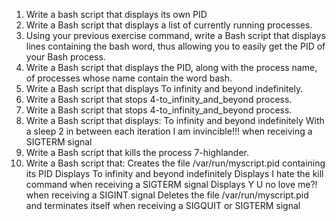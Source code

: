 1. Write a bash script that displays its own PID
2. Write a Bash script that displays a list of currently running processes.
3. Using your previous exercise command, write a Bash script that displays lines containing the bash word, thus allowing you to easily get the PID of your Bash process.
4. Write a Bash script that displays the PID, along with the process name, of processes whose name contain the word bash.
5. Write a Bash script that displays To infinity and beyond indefinitely.
6. Write a Bash script that stops 4-to_infinity_and_beyond process. 
7. Write a Bash script that stops 4-to_infinity_and_beyond process.
8. Write a Bash script that displays:
    To infinity and beyond indefinitely
    With a sleep 2 in between each iteration
    I am invincible!!! when receiving a SIGTERM signal
9. Write a Bash script that kills the process 7-highlander.
10. Write a Bash script that:
    Creates the file /var/run/myscript.pid containing its PID
    Displays To infinity and beyond indefinitely
    Displays I hate the kill command when receiving a SIGTERM signal
    Displays Y U no love me?! when receiving a SIGINT signal
    Deletes the file /var/run/myscript.pid and terminates itself when receiving a SIGQUIT or SIGTERM signal
